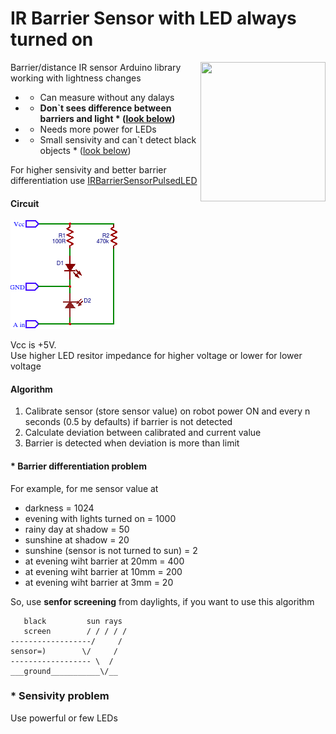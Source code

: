 # IR Barrier Sensor with LED always turned on
<img src="http://python.rk.edu.pl/site_media/resources/python.rk.edu.pl/images/pymcu_led_photodiode.jpg" align="right" width="200" height="223"/>

Barrier/distance IR sensor Arduino library  working with lightness changes

* + Can measure without any dalays<br/>
* - **Don`t sees difference between barriers and light * ([look below](#-barrier-differentiation-problem))**<br/>
* - Needs more power for LEDs<br/>
* - Small sensivity and can`t detect black objects * ([look below](#-sensivity-problem))<br/>

For higher sensivity and better barrier differentiation use <a href="https://github.com/el-fuego/IRBarrierSensorPulsedLED">IRBarrierSensorPulsedLED</a>

#### Circuit 
<img src="circuit.png" />

Vcc is +5V. <br/>
Use higher LED resitor impedance for higher voltage or lower for lower voltage

#### Algorithm
1. Calibrate sensor (store sensor value) on robot power ON and every n seconds (0.5 by defaults) if barrier is not detected
2. Calculate deviation between calibrated and current value
3. Barrier is detected when deviation is more than limit

#### * Barrier differentiation problem
For example, for me sensor value at 
* darkness = 1024
* evening with lights turned on = 1000
* rainy day at shadow = 50
* sunshine at shadow = 20
* sunshine (sensor is not turned to sun) = 2
* at evening wiht barrier at 20mm = 400
* at evening wiht barrier at 10mm = 200
* at evening wiht barrier at 3mm = 20

So, use **senfor screening** from daylights, if you want to use this algorithm

```
   black         sun rays
   screen        / / / / /
------------------/     /
sensor=)        \/     /
------------------ \  /
___ground___________\/__
```

### * Sensivity problem
Use powerful or few LEDs
